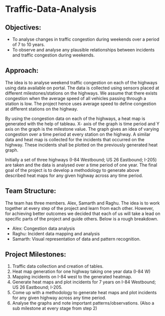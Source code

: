 # Traffic-Data-Analysis

## Objectives:
+ To analyse changes in traffic congestion during weekends over a period of 7 to 10 years. 
+ To observe and analyse any plausible relationships between incidents and traffic congestion during weekends. 

## Approach:
The idea is to analyse weekend traffic congestion on each of the highways using data available on portal. The data is collected using sensors placed at different milestones/stations on the highways. We assume that there exists congestion when the average speed of  all vehicles passing through a station is low. The project hence uses average speed to define congestion at different stations on the highway.  

By using the congestion data on each of the highways, a heat map is generated with the help of tableau. X- axis of the graph is time period and Y axis on the graph is the milestone value. The graph gives an idea of varying congestion over a time period at every station on the highway. A similar data and heat map is collected for the incidents that occurred on the highway. These incidents shall be plotted on the previously generated heat graph. 

Initially a set of three highways (I-84 Westbound; US 26 Eastbound; I-205) are taken and the data is analysed over a time period of one year. The final goal of the project is to develop a methodology to generate above described heat maps for any given highway across any time period.  

## Team Structure:

The team has three members. Alex, Samarth and Raghu. The idea is to work together at every step of the project and learn from each other. However, for achieving better outcomes we decided that each of us will take a lead on specific parts of the project and guide others. Below is a rough breakdown. 

+ Alex: Congestion data analysis 
+ Raghu: Incident data mapping and analysis 
+ Samarth: Visual representation of data and pattern recognition. 

## Project Milestones:

1. Traffic data collection and creation of tables. 
2. Heat map generation for one highway taking one year data (I-84 W)
3. Mapping incidents on I-84 west to the generated heatmap. 
4. Generate heat maps and plot incidents for 7 years on I-84 Westbound; US 26 Eastbound; I-205. 
5. Come up with a methodology to generate heat maps and plot incidents  for any given highway across any time period.  
6. Analyse the graphs and note important patterns/observations. (Also a  sub milestone at every stage from step 2)



 
